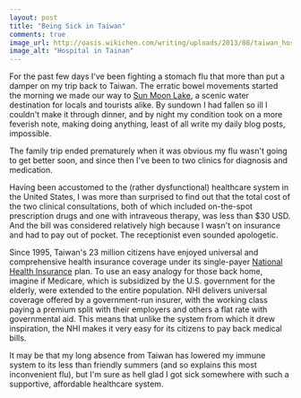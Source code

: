 ```yaml
---
layout: post
title: "Being Sick in Taiwan"
comments: true
image_url: http://oasis.wikichen.com/writing/uploads/2013/08/taiwan_hospital.jpg
image_alt: "Hospital in Tainan"
---
```


For the past few days I've been fighting a stomach flu that more than put a damper on my trip back to Taiwan. The erratic bowel movements started the morning we made our way to [Sun Moon Lake](http://en.wikipedia.org/wiki/Sun_Moon_Lake), a scenic water destination for locals and tourists alike. By sundown I had fallen so ill I couldn't make it through dinner, and by night my condition took on a more feverish note, making doing anything, least of all write my daily blog posts, impossible.

The family trip ended prematurely when it was obvious my flu wasn't going to get better soon, and since then I've been to two clinics for diagnosis and medication.

Having been accustomed to the (rather dysfunctional) healthcare system in the United States, I was more than surprised to find out that the total cost of the two clinical consultations, both of which included on-the-spot prescription drugs and one with intraveous therapy, was less than $30 USD. And the bill was considered relatively high because I wasn't on insurance and had to pay out of pocket. The receptionist even sounded apologetic.

Since 1995, Taiwan's 23 million citizens have enjoyed universal and comprehensive health insurance coverage under its single-payer [National Health Insurance][nhi] plan. To use an easy analogy for those back home, imagine if Medicare, which is subsidized by the U.S. government for the elderly, were extended to the entire population. NHI delivers universal coverage offered by a government-run insurer, with the working class paying a premium split with their employers and others a flat rate with governmental aid. This means that unlike the system from which it drew inspiration, the NHI makes it very easy for its citizens to pay back medical bills.

It may be that my long absence from Taiwan has lowered my immune system to its less than friendly summers (and so explains this most inconvenient flu), but I'm sure as hell glad I got sick somewhere with such a supportive, affordable healthcare system.

[nhi]: http://en.wikipedia.org/wiki/Healthcare_in_Taiwan